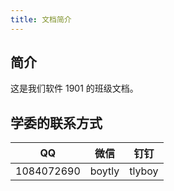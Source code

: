 ```yaml
---
title: 文档简介
---
```


## 简介

这是我们软件 1901 的班级文档。

## 学委的联系方式

| QQ         | 微信   | 钉钉   |
| ---------- | ------ | ------ |
| 1084072690 | boytly | tlyboy |
